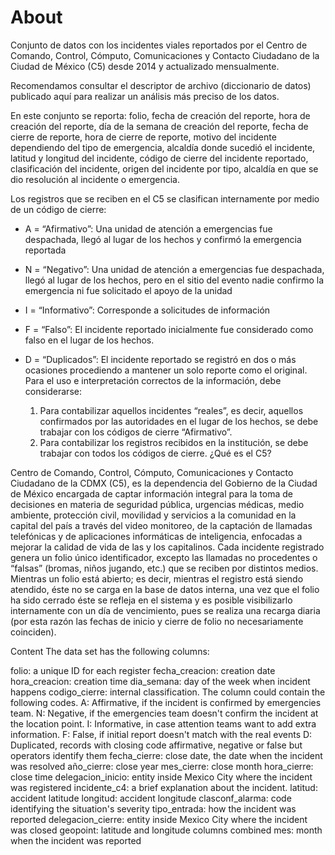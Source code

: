 # About

Conjunto de datos con los incidentes viales reportados por el Centro de Comando, Control, Cómputo, Comunicaciones y Contacto Ciudadano de la Ciudad de México (C5) desde 2014 y actualizado mensualmente.

Recomendamos consultar el descriptor de archivo (diccionario de datos) publicado aquí para realizar un análisis más preciso de los datos.

En este conjunto se reporta: folio, fecha de creación del reporte, hora de creación del reporte, día de la semana de creación del reporte, fecha de cierre de reporte, hora de cierre de reporte, motivo del incidente dependiendo del tipo de emergencia, alcaldía donde sucedió el incidente, latitud y longitud del incidente, código de cierre del incidente reportado, clasificación del incidente, origen del incidente por tipo, alcaldía en que se dio resolución al incidente o emergencia.

Los registros que se reciben en el C5 se clasifican internamente por medio de un código de cierre:

* A = “Afirmativo”: Una unidad de atención a emergencias fue despachada, llegó al lugar de los hechos y confirmó la emergencia reportada

* N = “Negativo”: Una unidad de atención a emergencias fue despachada, llegó al lugar de los hechos, pero en el sitio del evento nadie confirmo la emergencia ni fue solicitado el apoyo de la unidad

* I = “Informativo”: Corresponde a solicitudes de información

* F = “Falso”: El incidente reportado inicialmente fue considerado como falso en el lugar de los hechos.

* D = “Duplicados”: El incidente reportado se registró en dos o más ocasiones procediendo a mantener un solo reporte como el original. Para el uso e interpretación correctos de la información, debe considerarse:

  1. Para contabilizar aquellos incidentes “reales”, es decir, aquellos confirmados por las autoridades en el lugar de los hechos, se debe trabajar con los códigos de cierre “Afirmativo”.
  2. Para contabilizar los registros recibidos en la institución, se debe trabajar con todos los códigos de cierre.
¿Qué es el C5?

Centro de Comando, Control, Cómputo, Comunicaciones y Contacto Ciudadano de la CDMX (C5), es la dependencia del Gobierno de la Ciudad de México encargada de captar información integral para la toma de decisiones en materia de seguridad pública, urgencias médicas, medio ambiente, protección civil, movilidad y servicios a la comunidad en la capital del país a través del video monitoreo, de la captación de llamadas telefónicas y de aplicaciones informáticas de inteligencia, enfocadas a mejorar la calidad de vida de las y los capitalinos. Cada incidente registrado genera un folio único identificador, excepto las llamadas no procedentes o “falsas” (bromas, niños jugando, etc.) que se reciben por distintos medios. Mientras un folio está abierto; es decir, mientras el registro está siendo atendido, éste no se carga en la base de datos interna, una vez que el folio ha sido cerrado éste se refleja en el sistema y es posible visibilizarlo internamente con un día de vencimiento, pues se realiza una recarga diaria (por esta razón las fechas de inicio y cierre de folio no necesariamente coinciden).

Content
The data set has the following columns:

folio: a unique ID for each register
fecha_creacion: creation date
hora_creacion: creation time
dia_semana: day of the week when incident happens
codigo_cierre: internal classification. The column could contain the following codes.
A: Affirmative, if the incident is confirmed by emergencies team.
N: Negative, if the emergencies team doesn't confirm the incident at the location point.
I: Informative, in case attention teams want to add extra information.
F: False, if initial report doesn't match with the real events
D: Duplicated, records with closing code affirmative, negative or false but operators identify them
fecha_cierre: close date, the date when the incident was resolved
año_cierre: close year
mes_cierre: close month
hora_cierre: close time
delegacion_inicio: entity inside Mexico City where the incident was registered
incidente_c4: a brief explanation about the incident.
latitud: accident latitude
longitud: accident longitude
clasconf_alarma: code identifying the situation's severity
tipo_entrada: how the incident was reported
delegacion_cierre: entity inside Mexico City where the incident was closed
geopoint: latitude and longitude columns combined
mes: month when the incident was reported
